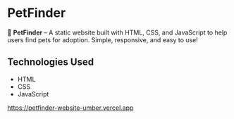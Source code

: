 # PetFinder

🐾 **PetFinder** – A static website built with HTML, CSS, and JavaScript to help users find pets for adoption. Simple, responsive, and easy to use! 

## Technologies Used

- HTML
- CSS
- JavaScript

https://petfinder-website-umber.vercel.app
